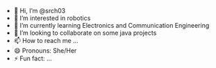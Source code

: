 - 👋 Hi, I’m @srch03
- 👀 I’m interested in robotics 
- 🌱 I’m currently learning Electronics and Communication Engineering 
- 💞️ I’m looking to collaborate on some java projects 
- 📫 How to reach me ...
- 😄 Pronouns: She/Her
- ⚡ Fun fact: ...

<!---
srch03/srch03 is a ✨ special ✨ repository because its `README.md` (this file) appears on your GitHub profile.
You can click the Preview link to take a look at your changes.
--->
